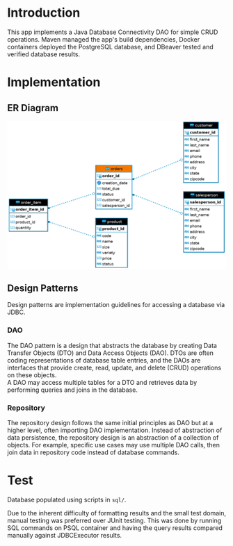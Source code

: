 # Introduction
This app implements a Java Database Connectivity
DAO for simple CRUD operations. Maven managed the app's build dependencies, Docker containers deployed the PostgreSQL database, and DBeaver tested and verified database results.  

# Implementation
## ER Diagram
![ordersER](./assets/ordersER.png)

## Design Patterns
Design patterns are implementation guidelines for accessing a database via JDBC.
### DAO
The DAO pattern is a design that abstracts the database by creating Data Transfer Objects (DTO) and Data Access Objects (DAO). DTOs are often coding representations of database table entries, and the DAOs are interfaces that provide create, read, update, and delete (CRUD) operations on these objects.  
A DAO may access multiple tables for a DTO and retrieves data by performing queries and joins in the database.
### Repository
The repository design follows the same initial principles as DAO but at a higher level, often importing DAO implementation. Instead of abstraction of data persistence, the repository design is an abstraction of a collection of objects. For example, specific use cases may use multiple DAO calls, then join data in repository code instead of database commands.

# Test
Database populated using scripts in `sql/`.

Due to the inherent difficulty of formatting results and the small test domain, manual testing was preferred over JUnit testing.
This was done by running SQL commands on PSQL container and having the query results compared manually against JDBCExecutor results.